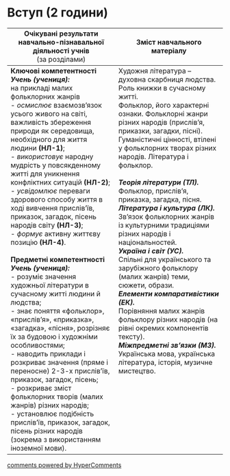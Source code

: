 <div id="hypercomments_widget" class="js-hypercomments-widget invisible"></div>

# Вступ (2 години)

<table>
  <tr>
    <td width="50%" align="center"><b>Очікувані результати навчально-пізнавальної діяльності учнів</b><br>
(за розділами)</td>
    <td width="50%" align="center"><b>Зміст навчального матеріалу</b></td>
  </tr>
<tbody>
  <tr>
    <td width="50%" style="vertical-align:top !important;">
<b>Ключові компетентності</b><br>
<i><b>Учень (учениця):</b></i><br>
на прикладі малих фольклорних жанрів <br>
- <i>осмислює</i> взаємозв’язок усього живого на світі, важливість збереження природи як середовища, необхідного для життя людини <b>(НЛ-1)</b>;<br>
- <i>використовує</i> народну мудрість у повсякденному житті для уникнення конфліктних ситуацій <b>(НЛ-2)</b>;<br>
- <i>усвідомлює</i> переваги здорового способу життя в ході вивчення прислів’їв, приказок, загадок, пісень народів світу <b>(НЛ-3)</b>;<br>
- <i>формує</i> активну життєву позицію <b>(НЛ-4)</b>.<br>
<br>
<b>Предметні компетентності</b><br>
<b><i>Учень (учениця):</i></b><br>
- розуміє значення художньої літератури в сучасному житті людини й людства;<br>
- знає поняття «фольклор», «прислів’я», «приказка», «загадка», «пісня», розрізняє їх за будовою і художніми особливостями;<br>
- наводить приклади і розкриває значення (пряме і переносне) 2-3-х прислів’їв, приказок, загадок, пісень;<br>
- розкриває зміст фольклорних творів (малих жанрів) різних народів;<br>
- установлює подібність прислів’їв, приказок, загадок, пісень різних народів (зокрема з використанням іноземної мови).
</td>
    <td width="50%" style="vertical-align:top !important;">
Художня література – духовна скарбниця людства. Роль книжки в сучасному житті.<br>
Фольклор, його характерні ознаки. Фольклорні жанри різних народів (прислів’я, приказки, загадки, пісні). Гуманістичні цінності, втілені у фольклорних творах різних народів. Література і фольклор.<br>
<br>
<b><i>Теорія літератури (ТЛ).</i></b><br> 
Фольклор, прислів’я, приказка, загадка, пісня.<br>
<b><i>Література і культура (ЛК).</i></b><br> 
Зв’язок фольклорних жанрів із культурними традиціями різних народів і національностей.<br>
<b><i>Україна і світ (УС).</i></b><br> 
Спільні для українського та зарубіжного фольклору (малих жанрів) теми, сюжети, образи.<br>
<b><i>Елементи компаративістики (ЕК).</i></b><br> 
Порівняння малих жанрів фольклору різних народів (на рівні окремих компонентів тексту).<br>
<b><i>Міжпредметні зв’язки (МЗ).</i></b><br>
Українська мова, українська література, історія, музичне мистецтво.
  </td>
</tbody>
</table>

<div class="js-hypercomments-container">
<a href="http://hypercomments.com" class="hc-link" title="comments widget">comments powered by HyperComments</a>
</div>